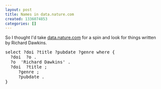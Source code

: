 ```yaml
---
layout: post
title: Names in data.nature.com
created: 1336074853
categories: []
---
```

<p>So I thought I'd take <a href="http://data.nature.com/">data.nature.com</a> for a spin and look for things written by Richard Dawkins.

<pre class='brush: plain'>
select ?doi ?title ?pubdate ?genre where { 
  ?doi <http://ns.nature.com/terms/hasContributor> ?o .
  ?o <http://xmlns.com/foaf/0.1/name> 'Richard Dawkins' .
  ?doi <http://purl.org/dc/elements/1.1/title> ?title ;
    <http://prismstandard.org/namespaces/basic/2.1/genre> ?genre ;
    <http://prismstandard.org/namespaces/basic/2.1/publicationDate> ?pubdate .
} 
</pre>
